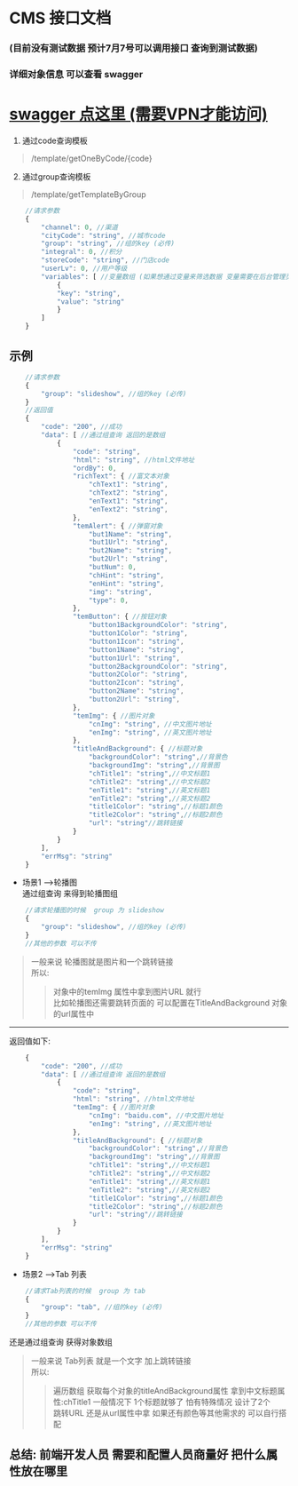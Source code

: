 # CMS 接口文档
###  (目前没有测试数据 预计7月7号可以调用接口 查询到测试数据)
### 详细对象信息 可以查看 swagger 
# [swagger 点这里 (需要VPN才能访问)](https://pmall-dev.dominos.com.cn/dominos-cms-front/swagger-ui.html)

1. 通过code查询模板
>/template/getOneByCode/{code}

2. 通过group查询模板
>/template/getTemplateByGroup
```js
    //请求参数
    {
        "channel": 0, //渠道
        "cityCode": "string", //城市code
        "group": "string", //组的key (必传)
        "integral": 0, //积分
        "storeCode": "string", //门店code
        "userLv": 0, //用户等级
        "variables": [ //变量数组 (如果想通过变量来筛选数据 变量需要在后台管理页面创建)
            {
            "key": "string",
            "value": "string"
            }
        ]
    }
```

## 示例
```js
    //请求参数
    {
        "group": "slideshow", //组的key (必传)
    }
    //返回值
    {
        "code": "200", //成功
        "data": [ //通过组查询 返回的是数组
            {
                "code": "string",
                "html": "string", //html文件地址
                "ordBy": 0,
                "richText": { //富文本对象
                    "chText1": "string",
                    "chText2": "string",
                    "enText1": "string",
                    "enText2": "string",
                },
                "temAlert": { //弹窗对象
                    "but1Name": "string",
                    "but1Url": "string",
                    "but2Name": "string",
                    "but2Url": "string",
                    "butNum": 0,
                    "chHint": "string",
                    "enHint": "string",
                    "img": "string",
                    "type": 0,
                },
                "temButton": { //按钮对象
                    "button1BackgroundColor": "string",
                    "button1Color": "string",
                    "button1Icon": "string",
                    "button1Name": "string",
                    "button1Url": "string",
                    "button2BackgroundColor": "string",
                    "button2Color": "string",
                    "button2Icon": "string",
                    "button2Name": "string",
                    "button2Url": "string",
                },
                "temImg": { //图片对象
                    "cnImg": "string", //中文图片地址
                    "enImg": "string", //英文图片地址
                },
                "titleAndBackground": { //标题对象
                    "backgroundColor": "string",//背景色
                    "backgroundImg": "string",//背景图
                    "chTitle1": "string",//中文标题1
                    "chTitle2": "string",//中文标题2
                    "enTitle1": "string",//英文标题1
                    "enTitle2": "string",//英文标题2
                    "title1Color": "string",//标题1颜色
                    "title2Color": "string",//标题2颜色
                    "url": "string"//跳转链接
                }
            }
        ],
        "errMsg": "string"
    }
```




- 场景1 -->轮播图  
通过组查询 来得到轮播图组
```js
    //请求轮播图的时候  group 为 slideshow
    {
        "group": "slideshow", //组的key (必传)
    }
    //其他的参数 可以不传
```
> 一般来说 轮播图就是图片和一个跳转链接  
> 所以:  
>>对象中的temImg 属性中拿到图片URL 就行  
>>比如轮播图还需要跳转页面的 可以配置在TitleAndBackground 对象的url属性中    
___
返回值如下:
```js
    {
        "code": "200", //成功
        "data": [ //通过组查询 返回的是数组
            {
                "code": "string",
                "html": "string", //html文件地址
                "temImg": { //图片对象
                    "cnImg": "baidu.com", //中文图片地址
                    "enImg": "string", //英文图片地址
                },
                "titleAndBackground": { //标题对象
                    "backgroundColor": "string",//背景色
                    "backgroundImg": "string",//背景图
                    "chTitle1": "string",//中文标题1
                    "chTitle2": "string",//中文标题2
                    "enTitle1": "string",//英文标题1
                    "enTitle2": "string",//英文标题2
                    "title1Color": "string",//标题1颜色
                    "title2Color": "string",//标题2颜色
                    "url": "string"//跳转链接
                }
            }
        ],
        "errMsg": "string"
    }
```
- 场景2 -->Tab 列表  
```js
    //请求Tab列表的时候  group 为 tab
    {
        "group": "tab", //组的key (必传)
    }
    //其他的参数 可以不传
```
还是通过组查询 获得对象数组
> 一般来说 Tab列表 就是一个文字 加上跳转链接  
> 所以:
> >遍历数组 获取每个对象的titleAndBackground属性
> 拿到中文标题属性:chTitle1 一般情况下 1个标题就够了 怕有特殊情况 设计了2个  
> 跳转URL 还是从url属性中拿  如果还有颜色等其他需求的  可以自行搭配


## 总结:  前端开发人员 需要和配置人员商量好 把什么属性放在哪里